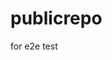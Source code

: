# publicrepo
for e2e test








































































































































































































































































































































































































































































































































































































































































































































































































































































































































































































































































































































































































































































































































































































































































































































































































































































































































































































































































































































































































































































































































































































































































































































































